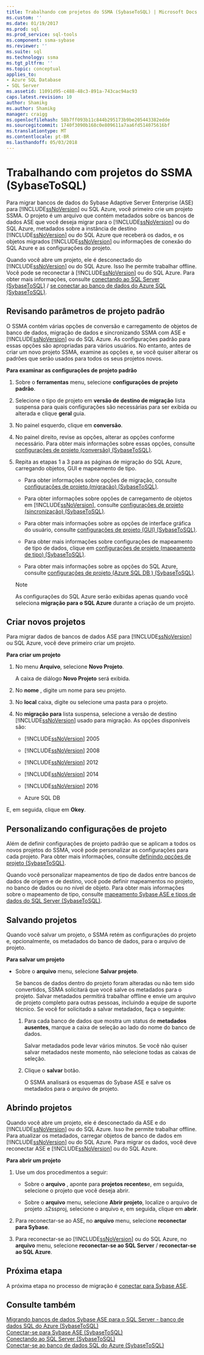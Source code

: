 ```yaml
---
title: Trabalhando com projetos do SSMA (SybaseToSQL) | Microsoft Docs
ms.custom: ''
ms.date: 01/19/2017
ms.prod: sql
ms.prod_service: sql-tools
ms.component: ssma-sybase
ms.reviewer: ''
ms.suite: sql
ms.technology: ssma
ms.tgt_pltfrm: ''
ms.topic: conceptual
applies_to:
- Azure SQL Database
- SQL Server
ms.assetid: 11091d95-c488-48c3-891a-743cac94ac93
caps.latest.revision: 10
author: Shamikg
ms.author: Shamikg
manager: craigg
ms.openlocfilehash: 58b7ff093b11c844b295173b9be205443382edde
ms.sourcegitcommit: 1740f3090b168c0e809611a7aa6fd514075616bf
ms.translationtype: MT
ms.contentlocale: pt-BR
ms.lasthandoff: 05/03/2018
---
```

# <a name="working-with-ssma-projects-sybasetosql"></a>Trabalhando com projetos do SSMA (SybaseToSQL)
Para migrar bancos de dados do Sybase Adaptive Server Enterprise (ASE) para [!INCLUDE[ssNoVersion](../../includes/ssnoversion_md.md)] ou SQL Azure, você primeiro crie um projeto SSMA. O projeto é um arquivo que contém metadados sobre os bancos de dados ASE que você deseja migrar para o [!INCLUDE[ssNoVersion](../../includes/ssnoversion_md.md)] ou do SQL Azure, metadados sobre a instância de destino [!INCLUDE[ssNoVersion](../../includes/ssnoversion_md.md)] ou do SQL Azure que receberá os dados, e os objetos migrados [!INCLUDE[ssNoVersion](../../includes/ssnoversion_md.md)] ou informações de conexão do SQL Azure e as configurações do projeto.  
  
Quando você abre um projeto, ele é desconectado do [!INCLUDE[ssNoVersion](../../includes/ssnoversion_md.md)] ou do SQL Azure. Isso lhe permite trabalhar offline. Você pode se reconectar à [!INCLUDE[ssNoVersion](../../includes/ssnoversion_md.md)] ou do SQL Azure. Para obter mais informações, consulte [conectando ao SQL Server &#40;SybaseToSQL&#41;](../../ssma/sybase/connecting-to-sql-server-sybasetosql.md) / [se conectar ao banco de dados do Azure SQL &#40;SybaseToSQL&#41;](../../ssma/sybase/connecting-to-azure-sql-db-sybasetosql.md).  
  
## <a name="reviewing-default-project-settings"></a>Revisando parâmetros de projeto padrão  
O SSMA contém várias opções de conversão e carregamento de objetos de banco de dados, migração de dados e sincronizando SSMA com ASE e [!INCLUDE[ssNoVersion](../../includes/ssnoversion_md.md)] ou do SQL Azure. As configurações padrão para essas opções são apropriadas para vários usuários. No entanto, antes de criar um novo projeto SSMA, examine as opções e, se você quiser alterar os padrões que serão usados para todos os seus projetos novos.  
  
**Para examinar as configurações de projeto padrão**  
  
1.  Sobre o **ferramentas** menu, selecione **configurações de projeto padrão**.  
  
2.  Selecione o tipo de projeto em **versão de destino de migração** lista suspensa para quais configurações são necessárias para ser exibida ou alterada e clique **geral** guia.  
  
3.  No painel esquerdo, clique em **conversão**.  
  
4.  No painel direito, revise as opções, alterar as opções conforme necessário. Para obter mais informações sobre essas opções, consulte [configurações de projeto &#40;conversão&#41; &#40;SybaseToSQL&#41;](../../ssma/sybase/project-settings-conversion-sybasetosql.md).  
  
5.  Repita as etapas 1 a 3 para as páginas de migração do SQL Azure, carregando objetos, GUI e mapeamento de tipo.  
  
    -   Para obter informações sobre opções de migração, consulte [configurações de projeto &#40;migração&#41; &#40;SybaseToSQL&#41;](../../ssma/sybase/project-settings-migration-sybasetosql.md).  
  
    -   Para obter informações sobre opções de carregamento de objetos em [!INCLUDE[ssNoVersion](../../includes/ssnoversion_md.md)], consulte [configurações de projeto &#40;sincronização&#41; &#40;SybaseToSQL&#41;](../../ssma/sybase/project-settings-synchronization-sybasetosql.md).  
  
    -   Para obter mais informações sobre as opções de interface gráfica do usuário, consulte [configurações de projeto &#40;GUI&#41; &#40;SybaseToSQL&#41;](../../ssma/sybase/project-settings-gui-sybasetosql.md).  
  
    -   Para obter mais informações sobre configurações de mapeamento de tipo de dados, clique em [configurações de projeto &#40;mapeamento de tipo&#41; &#40;SybaseToSQL&#41;](../../ssma/sybase/project-settings-type-mapping-sybasetosql.md).  
  
    -   Para obter mais informações sobre as opções do SQL Azure, consulte [configurações de projeto &#40;Azure SQL DB &#41; &#40;SybaseToSQL&#41;](../../ssma/sybase/project-settings-azure-sql-db-sybasetosql.md).  
  
    > [!NOTE]  
    > As configurações do SQL Azure serão exibidas apenas quando você seleciona **migração para o SQL Azure** durante a criação de um projeto.  
  
## <a name="creating-new-projects"></a>Criar novos projetos  
Para migrar dados de bancos de dados ASE para [!INCLUDE[ssNoVersion](../../includes/ssnoversion_md.md)] ou SQL Azure, você deve primeiro criar um projeto.  
  
**Para criar um projeto**  
  
1.  No menu **Arquivo**, selecione **Novo Projeto**.  
  
    A caixa de diálogo **Novo Projeto** será exibida.  
  
2.  No **nome** , digite um nome para seu projeto.  
  
3.  No **local** caixa, digite ou selecione uma pasta para o projeto.  
  
4.  No **migração para** lista suspensa, selecione a versão de destino [!INCLUDE[ssNoVersion](../../includes/ssnoversion_md.md)] usado para migração. As opções disponíveis são:  
  
    -   [!INCLUDE[ssNoVersion](../../includes/ssnoversion_md.md)] 2005  
  
    -   [!INCLUDE[ssNoVersion](../../includes/ssnoversion_md.md)] 2008  
  
    -   [!INCLUDE[ssNoVersion](../../includes/ssnoversion_md.md)] 2012  
  
    -   [!INCLUDE[ssNoVersion](../../includes/ssnoversion_md.md)] 2014  
  
    -   [!INCLUDE[ssNoVersion](../../includes/ssnoversion_md.md)] 2016  
  
    -   Azure SQL DB  
  
E, em seguida, clique em **Okey**.  
  
## <a name="customizing-project-settings"></a>Personalizando configurações de projeto  
Além de definir configurações de projeto padrão que se aplicam a todos os novos projetos do SSMA, você pode personalizar as configurações para cada projeto. Para obter mais informações, consulte [definindo opções de projeto &#40;SybaseToSQL&#41;](../../ssma/sybase/setting-project-options-sybasetosql.md).  
  
Quando você personalizar mapeamentos de tipo de dados entre bancos de dados de origem e de destino, você pode definir mapeamentos no projeto, no banco de dados ou no nível de objeto. Para obter mais informações sobre o mapeamento de tipo, consulte [mapeamento Sybase ASE e tipos de dados do SQL Server &#40;SybaseToSQL&#41;](../../ssma/sybase/mapping-sybase-ase-and-sql-server-data-types-sybasetosql.md).  
  
## <a name="saving-projects"></a>Salvando projetos  
Quando você salvar um projeto, o SSMA retém as configurações do projeto e, opcionalmente, os metadados do banco de dados, para o arquivo de projeto.  
  
**Para salvar um projeto**  
  
-   Sobre o **arquivo** menu, selecione **Salvar projeto**.  
  
    Se bancos de dados dentro do projeto foram alteradas ou não tem sido convertidos, SSMA solicitará que você salve os metadados para o projeto. Salvar metadados permitirá trabalhar offline e envie um arquivo de projeto completo para outras pessoas, incluindo a equipe de suporte técnico. Se você for solicitado a salvar metadados, faça o seguinte:  
  
    1.  Para cada banco de dados que mostra um status de **metadados ausentes**, marque a caixa de seleção ao lado do nome do banco de dados.  
  
        Salvar metadados pode levar vários minutos. Se você não quiser salvar metadados neste momento, não selecione todas as caixas de seleção.  
  
    2.  Clique o **salvar** botão.  
  
        O SSMA analisará os esquemas do Sybase ASE e salve os metadados para o arquivo de projeto.  
  
## <a name="opening-projects"></a>Abrindo projetos  
Quando você abre um projeto, ele é desconectado da ASE e do [!INCLUDE[ssNoVersion](../../includes/ssnoversion_md.md)] ou do SQL Azure. Isso lhe permite trabalhar offline. Para atualizar os metadados, carregar objetos de banco de dados em [!INCLUDE[ssNoVersion](../../includes/ssnoversion_md.md)] ou do SQL Azure. Para migrar os dados, você deve reconectar ASE e [!INCLUDE[ssNoVersion](../../includes/ssnoversion_md.md)] ou do SQL Azure.  
  
**Para abrir um projeto**  
  
1.  Use um dos procedimentos a seguir:  
  
    -   Sobre o **arquivo** , aponte para **projetos recentes**e, em seguida, selecione o projeto que você deseja abrir.  
  
    -   Sobre o **arquivo** menu, selecione **Abrir projeto**, localize o arquivo de projeto .s2ssproj, selecione o arquivo e, em seguida, clique em **abrir**.  
  
2.  Para reconectar-se ao ASE, no **arquivo** menu, selecione **reconectar para Sybase**.  
  
3.  Para reconectar-se ao [!INCLUDE[ssNoVersion](../../includes/ssnoversion_md.md)] ou do SQL Azure, no **arquivo** menu, selecione **reconectar-se ao SQL Server** / **reconectar-se ao SQL Azure**.  
  
## <a name="next-step"></a>Próxima etapa  
A próxima etapa no processo de migração é [conectar para Sybase ASE](http://msdn.microsoft.com/en-us/a45a2330-9175-4c9e-af38-ef920e350614).  
  
## <a name="see-also"></a>Consulte também  
[Migrando bancos de dados Sybase ASE para o SQL Server - banco de dados SQL do Azure &#40;SybaseToSQL&#41;](../../ssma/sybase/migrating-sybase-ase-databases-to-sql-server-azure-sql-db-sybasetosql.md)  
[Conectar-se para Sybase ASE &#40;SybaseToSQL&#41;](../../ssma/sybase/connecting-to-sybase-ase-sybasetosql.md)  
[Conectando ao SQL Server &#40;SybaseToSQL&#41;](../../ssma/sybase/connecting-to-sql-server-sybasetosql.md)  
[Conectar-se ao banco de dados SQL do Azure &#40;SybaseToSQL&#41;](../../ssma/sybase/connecting-to-azure-sql-db-sybasetosql.md)  
  
